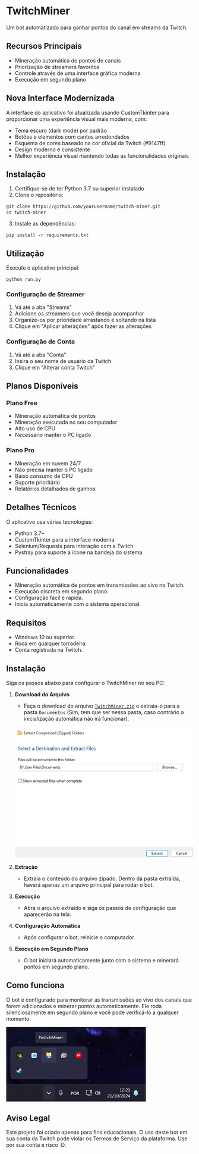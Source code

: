 # TwitchMiner

Um bot automatizado para ganhar pontos do canal em streams da Twitch.

## Recursos Principais

- Mineração automática de pontos de canais
- Priorização de streamers favoritos
- Controle através de uma interface gráfica moderna
- Execução em segundo plano

## Nova Interface Modernizada

A interface do aplicativo foi atualizada usando CustomTkinter para proporcionar uma experiência visual mais moderna, com:

- Tema escuro (dark mode) por padrão
- Botões e elementos com cantos arredondados
- Esquema de cores baseado na cor oficial da Twitch (#9147ff)
- Design moderno e consistente
- Melhor experiência visual mantendo todas as funcionalidades originais

## Instalação

1. Certifique-se de ter Python 3.7 ou superior instalado
2. Clone o repositório:
```
git clone https://github.com/yourusername/twitch-miner.git
cd twitch-miner
```
3. Instale as dependências:
```
pip install -r requirements.txt
```

## Utilização

Execute o aplicativo principal:
```
python run.py
```

### Configuração de Streamer

1. Vá até a aba "Streams"
2. Adicione os streamers que você deseja acompanhar
3. Organize-os por prioridade arrastando e soltando na lista
4. Clique em "Aplicar alterações" após fazer as alterações

### Configuração de Conta

1. Vá até a aba "Conta"
2. Insira o seu nome de usuário da Twitch
3. Clique em "Alterar conta Twitch"

## Planos Disponíveis

### Plano Free
- Mineração automática de pontos
- Mineração executada no seu computador
- Alto uso de CPU
- Necessário manter o PC ligado

### Plano Pro
- Mineração em nuvem 24/7
- Não precisa manter o PC ligado
- Baixo consumo de CPU
- Suporte prioritário
- Relatórios detalhados de ganhos

## Detalhes Técnicos

O aplicativo usa várias tecnologias:
- Python 3.7+
- CustomTkinter para a interface moderna
- Selenium/Requests para interação com a Twitch
- Pystray para suporte a ícone na bandeja do sistema

## Funcionalidades

- Mineração automática de pontos em transmissões ao vivo no Twitch.
- Execução discreta em segundo plano.
- Configuração fácil e rápida.
- Inicia automaticamente com o sistema operacional.

## Requisitos

- Windows 10 ou superior.
- Roda em qualquer torradeira.
- Conta registrada na Twitch.

## Instalação

Siga os passos abaixo para configurar o TwitchMiner no seu PC:

1. **Download do Arquivo**
   - Faça o download do arquivo [`TwitchMiner.zip`](https://github.com/nthnunes/twitch-miner/releases/tag/releases) e extraia-o para a pasta `Documentos` (Sim, tem que ser nessa pasta, caso contrário a inicialização automática não irá funcionar).

   ![Extração em Documentos](./tutorial-images/image1.jpeg)

2. **Extração**
   - Extraia o conteúdo do arquivo zipado. Dentro da pasta extraída, haverá apenas um arquivo principal para rodar o bot.

3. **Execução**
   - Abra o arquivo extraído e siga os passos de configuração que aparecerão na tela.

4. **Configuração Automática**
   - Após configurar o bot, reinicie o computador.

5. **Execução em Segundo Plano**
   - O bot iniciará automaticamente junto com o sistema e minerará pontos em segundo plano.

## Como funciona

O bot é configurado para monitorar as transmissões ao vivo dos canais que forem adicionados e minerar pontos automaticamente. Ele roda silenciosamente em segundo plano e você pode verificá-lo a qualquer momento.

   ![Verificação no Gerenciador de Tarefas](./tutorial-images/image2.png)

## Aviso Legal

Este projeto foi criado apenas para fins educacionais. O uso deste bot em sua conta da Twitch pode violar os Termos de Serviço da plataforma. Use por sua conta e risco :D.
